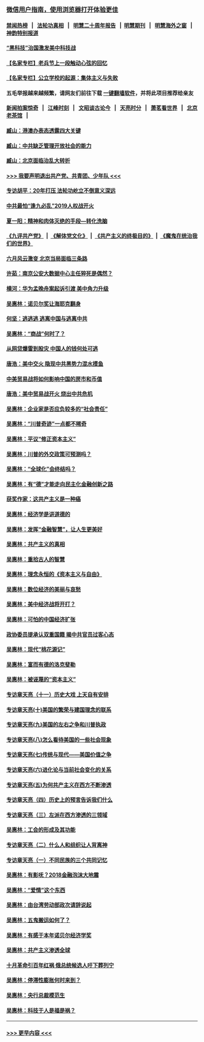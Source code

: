 ### [微信用户指南，使用浏览器打开体验更佳](https://github.com/gfw-breaker/banned-news1/blob/master/indexes/wechat-guide.md?t=0)
#### [禁闻热榜](热点新闻.md?t=0)  &nbsp;&nbsp;|&nbsp;&nbsp; [法轮功真相](https://github.com/gfw-breaker/truth/blob/master/README.md?t=0) &nbsp;&nbsp;|&nbsp;&nbsp; [明慧二十周年报告](https://github.com/gfw-breaker/mh-reports/blob/master/README.md?t=0) &nbsp;&nbsp;|&nbsp;&nbsp;[明慧期刊](https://github.com/gfw-breaker/mh-qikan) &nbsp;&nbsp;|&nbsp;&nbsp; [明慧海外之窗](https://github.com/gfw-breaker/mh-news/blob/master/README.md?t=0) &nbsp;&nbsp;|&nbsp;&nbsp; [神韵特别报道](https://github.com/gfw-breaker/mh-news/blob/master/shenyun.md?t=0)
#### [“黑科技”治国激发美中科技战](../pages/nsc423/n11638056.md?t=02060956) 
#### [【名家专栏】老兵节上一段触动心弦的回忆](../pages/nsc423/n11646016.md?t=02060956) 
#### [【名家专栏】公立学校的起源：集体主义与失败](../pages/nsc423/n11601833.md?t=02060956) 
#### 五毛举报越来越频繁，请网友们前往下载 [一键翻墙软件](https://github.com/gfw-breaker/ssr-accounts)，并将此项目推荐给亲友
#### [新闻拍案惊奇](https://github.com/gfw-breaker/banned-news1/blob/master/pages/link4.md) &nbsp;&nbsp;|&nbsp;&nbsp; [江峰时刻](https://github.com/gfw-breaker/banned-news1/blob/master/pages/link4.md) &nbsp;&nbsp;|&nbsp;&nbsp; [文昭谈古论今](https://github.com/gfw-breaker/banned-news1/blob/master/pages/link4.md) &nbsp;&nbsp;|&nbsp;&nbsp; [天亮时分](https://github.com/gfw-breaker/banned-news1/blob/master/pages/link4.md) &nbsp;&nbsp;|&nbsp;&nbsp; [萧茗看世界](https://github.com/gfw-breaker/banned-news1/blob/master/pages/link4.md) &nbsp;&nbsp;|&nbsp;&nbsp; [北京老茶馆](https://github.com/gfw-breaker/banned-news1/blob/master/pages/link4.md) &nbsp;&nbsp;|&nbsp;&nbsp; 
#### [臧山：港澳办表态透露四大关键](../pages/nsc423/n11421628.md?t=02060956) 
#### [臧山：中共缺乏管理开放社会的能力](../pages/nsc423/n11407457.md?t=02060956) 
#### [臧山：北京面临治乱大转折](../pages/nsc423/n11406895.md?t=02060956) 
#### [>>> 我要声明退出共产党、共青团、少年队 <<<](https://github.com/begood0513/goodnews/blob/master/quit/letter.md) 
#### [专访胡平：20年打压 法轮功屹立不倒意义深远](../pages/nsc423/n11398800.md?t=02060956) 
#### [中共最怕“逢九必乱”2019人权战开火](../pages/nsc423/n11385248.md?t=02060956) 
#### [夏一阳：精神和肉体灭绝的手段—转化洗脑](../pages/nsc423/n11368250.md?t=02060956) 
#### [《九评共产党》](https://github.com/begood0513/9ping.md/blob/master/README.md) &nbsp;|&nbsp; [《解体党文化》](../../../../jtdwh.md/blob/master/README.md)  &nbsp;|&nbsp; [《共产主义的终极目的》](../../../../gczydzjmd.md/blob/master/README.md) &nbsp;|&nbsp; [《魔鬼在统治我们的世界》](../../../../mgztzwmdsj.md/blob/master/README.md) 
#### [六月风云激变 北京当局面临三条路](../pages/nsc423/n11313668.md?t=02060956) 
#### [许茹：南京公安大数据中心主任猝死是偶然？](../pages/nsc423/n11064744.md?t=02060956) 
#### [横河：华为孟晚舟案起诉引渡 美中角力升级](../pages/nsc423/n11027230.md?t=02060956) 
#### [吴惠林：诺贝尔奖让海耶克翻身](../pages/nsc423/n10890049.md?t=02060956) 
#### [何坚：逃逃逃 逃离中国与逃离中共](../pages/nsc423/n10592891.md?t=02060956) 
#### [吴惠林：“商战”何时了？](../pages/nsc423/n10573558.md?t=02060956) 
#### [从网贷爆雷到股灾 中国人的钱何处可逃](../pages/nsc423/n10572800.md?t=02060956) 
#### [唐浩：美中交火 隐现中共黑势力混水摸鱼](../pages/nsc423/n10544040.md?t=02060956) 
#### [中美贸易战将如何影响中国的房市和币值](../pages/nsc423/n10543697.md?t=02060956) 
#### [唐浩：美中贸易战开火 烧出中共危机](../pages/nsc423/n10540126.md?t=02060956) 
#### [吴惠林：企业家是否应负较多的“社会责任”](../pages/nsc423/n10535022.md?t=02060956) 
#### [吴惠林：“川普奇迹”一点都不稀奇](../pages/nsc423/n10512808.md?t=02060956) 
#### [吴惠林：平议“修正资本主义”](../pages/nsc423/n10495724.md?t=02060956) 
#### [吴惠林：川普的外交政策可预测吗？](../pages/nsc423/n10462387.md?t=02060956) 
#### [吴惠林：“全球化”会终结吗？](../pages/nsc423/n10452838.md?t=02060956) 
#### [吴惠林：有“德”才能走向民主化金融创新之路](../pages/nsc423/n10432292.md?t=02060956) 
#### [获奖作家：这共产主义是一种癌](../pages/nsc423/n10431541.md?t=02060956) 
#### [吴惠林：经济学是讲道德的](../pages/nsc423/n10398014.md?t=02060956) 
#### [吴惠林：发挥“金融智慧”，让人生更美好](../pages/nsc423/n10375019.md?t=02060956) 
#### [吴惠林：共产主义的真相](../pages/nsc423/n10351394.md?t=02060956) 
#### [吴惠林：重拾古人的智慧](../pages/nsc423/n10337691.md?t=02060956) 
#### [吴惠林：理念永恒的《资本主义与自由》](../pages/nsc423/n10316274.md?t=02060956) 
#### [吴惠林：数位经济的美丽与哀愁](../pages/nsc423/n10292946.md?t=02060956) 
#### [吴惠林：美中经济战将开打？](../pages/nsc423/n10258825.md?t=02060956) 
#### [吴惠林：可怕的中国经济扩张](../pages/nsc423/n10219147.md?t=02060956) 
#### [政协委员提承认双重国籍 揭中共官员过客心态](../pages/nsc423/n10208809.md?t=02060956) 
#### [吴惠林：现代“桃花源记”](../pages/nsc423/n10185234.md?t=02060956) 
#### [吴惠林：富而有德的洛克斐勒](../pages/nsc423/n10142264.md?t=02060956) 
#### [吴惠林：被诬蔑的“资本主义”](../pages/nsc423/n10124816.md?t=02060956) 
#### [专访章天亮（十一）历史大戏 上天自有安排](../pages/nsc423/n10094905.md?t=02060956) 
#### [专访章天亮(十)美国的繁荣与建国理念的联系](../pages/nsc423/n10094899.md?t=02060956) 
#### [专访章天亮(九)美国的左右之争和川普执政](../pages/nsc423/n10094889.md?t=02060956) 
#### [专访章天亮(八)怎么看待美国的一些社会现象](../pages/nsc423/n10094857.md?t=02060956) 
#### [专访章天亮(七)传统与现代——美国价值之争](../pages/nsc423/n10093140.md?t=02060956) 
#### [专访章天亮(六)进化论与当前社会变化的关系](../pages/nsc423/n10092036.md?t=02060956) 
#### [专访章天亮(五)为何共产主义在西方不断渗透](../pages/nsc423/n10083620.md?t=02060956) 
#### [专访章天亮（四）历史上的预言告诉我们什么](../pages/nsc423/n10083606.md?t=02060956) 
#### [专访章天亮（三）左派在西方渗透的三领域](../pages/nsc423/n10081115.md?t=02060956) 
#### [吴惠林：工会的形成及其功能](../pages/nsc423/n10080633.md?t=02060956) 
#### [专访章天亮（二）什么人和组织让人背离神](../pages/nsc423/n10076637.md?t=02060956) 
#### [专访章天亮（一）不同民族的三个共同记忆](../pages/nsc423/n10074188.md?t=02060956) 
#### [吴惠林：有影呒？2018金融泡沫大地震](../pages/nsc423/n10040534.md?t=02060956) 
#### [吴惠林：“爱情”这个东西](../pages/nsc423/n10019423.md?t=02060956) 
#### [吴惠林：由台湾劳动部政次请辞说起](../pages/nsc423/n9979679.md?t=02060956) 
#### [吴惠林：五鬼搬运如何了？](../pages/nsc423/n9925338.md?t=02060956) 
#### [吴惠林：有感于本年诺贝尔经济学奖](../pages/nsc423/n9871883.md?t=02060956) 
#### [吴惠林：共产主义渗透全球](../pages/nsc423/n9812748.md?t=02060956) 
#### [十月革命引百年红祸 俄总统候选人吁下葬列宁](../pages/nsc423/n9810182.md?t=02060956) 
#### [吴惠林：停滞性膨胀何时来到？](../pages/nsc423/n9764136.md?t=02060956) 
#### [吴惠林：央行总裁模范生](../pages/nsc423/n9728134.md?t=02060956) 
#### [吴惠林：科技于人是福是祸？](../pages/nsc423/n9672982.md?t=02060956) 

----
#### [ >>> 更早内容 <<< ](../indexes/nsc423-earlier.md)
